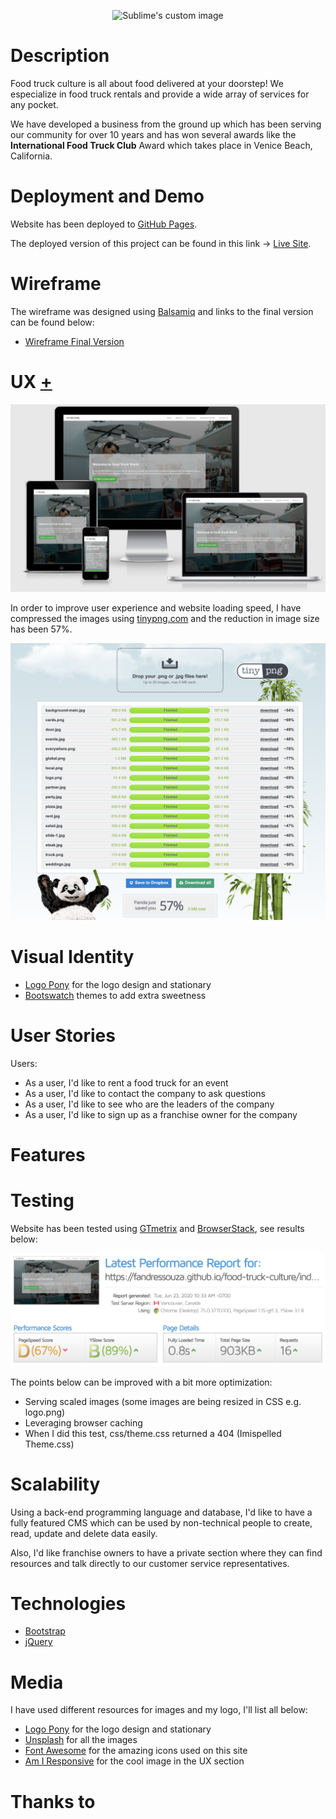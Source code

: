 <p align="center">
  <img src="https://github.com/fandressouza/food-truck-culture/blob/master/images/logo.png?raw=true" alt="Sublime's custom image"/>
</p>

# Description [](#description)

Food truck culture is all about food delivered at your doorstep! We especialize in food truck rentals and provide a wide array of services for any pocket.

We have developed a business from the ground up which has been serving our community for over 10 years and has won several awards like the **International Food Truck Club** Award which takes place in Venice Beach, California.

# Deployment and Demo [](#deployiment-and-demo)

Website has been deployed to [GitHub Pages](https://pages.github.com/).

The deployed version of this project can be found in this link -> [Live Site](https://fandressouza.github.io/food-truck-culture/).

# Wireframe [](#wireframe)

The wireframe was designed using [Balsamiq](https://balsamiq.com/wireframes/) and links to the final version can be found below:

- [Wireframe Final Version]()

# UX [+](#ux)

![Responsive image with many different monitors](images/responsive.png)

In order to improve user experience and website loading speed, I have compressed the images using [tinypng.com](https://tinypng.com/) and the reduction in image size has been 57%.

![tinypng image saving results](images/image_compressor.png)

# Visual Identity [](#visual-identity)

- [Logo Pony](https://www.logopony.com/) for the logo design and stationary
- [Bootswatch](https://bootswatch.com/) themes to add extra sweetness

# User Stories [](#user-stories)

Users:

- As a user, I'd like to rent a food truck for an event
- As a user, I'd like to contact the company to ask questions
- As a user, I'd like to see who are the leaders of the company
- As a user, I'd like to sign up as a franchise owner for the company

# Features [](#features)

# Testing [](#testing)

Website has been tested using [GTmetrix](https://gtmetrix.com/reports/fandressouza.github.io/7xHu6MBv) and [BrowserStack](), see results below:

![Website Speed Test Results](images/speed_test.png)

The points below can be improved with a bit more optimization:

- Serving scaled images (some images are being resized in CSS e.g. logo.png)
- Leveraging browser caching
- When I did this test, css/theme.css returned a 404 (Imispelled Theme.css)

# Scalability [](#scalability)

Using a back-end programming language and database, I'd like to have a fully featured CMS which can be used by non-technical people to create, read, update and delete data easily.

Also, I'd like franchise owners to have a private section where they can find resources and talk directly to our customer service representatives.

# Technologies [](#technologies)

- [Bootstrap](https://getbootstrap.com/)
- [jQuery](https://jquery.com/)

# Media [](#media)

I have used different resources for images and my logo, I'll list all below:

- [Logo Pony](https://www.logopony.com/) for the logo design and stationary
- [Unsplash](https://unsplash.com) for all the images
- [Font Awesome](https://fontawesome.com/6?next=%2Fstart) for the amazing icons used on this site
- [Am I Responsive](http://ami.responsivedesign.is/) for the cool image in the UX section

# Thanks to [](#thanks-to)

